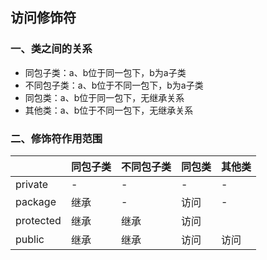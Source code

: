 ## 访问修饰符
### 一、类之间的关系
* 同包子类：a、b位于同一包下，b为a子类
* 不同包子类：a、b位于不同一包下，b为a子类
* 同包类：a、b位于同一包下，无继承关系
* 其他类：a、b位于不同一包下，无继承关系

### 二、修饰符作用范围
|           | 同包子类 | 不同包子类 | 同包类 | 其他类 |
| --------- | -------- | ---------- | ------ | ------ |
| private   | -        | -          | -      | -      |
| package   | 继承     | -          | 访问   | -      |
| protected | 继承     | 继承       | 访问   |        |
| public    | 继承     | 继承       | 访问   | 访问   |

